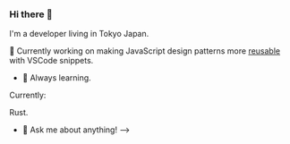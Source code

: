 ### Hi there 👋

I'm a developer living in Tokyo Japan.


🚀 Currently working on making JavaScript design patterns more [reusable](https://github.com/hype08/JS-design-pattern-snippets) with VSCode snippets.

<!--
**hype08/hype08** is a ✨ _special_ ✨ repository because its `README.md` (this file) appears on your GitHub profile.

---

### :zap: Recent Activity

<!--START_SECTION:activity-->

<!--END_SECTION:activity-->


- 🌱 Always learning. 

Currently:

Rust. 

- 💬 Ask me about anything!
-->
